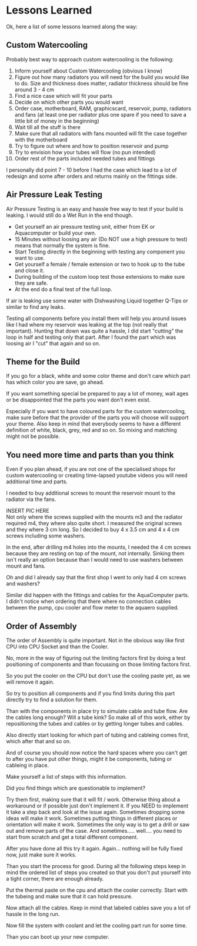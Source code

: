 # Lessons Learned

Ok, here a list of some lessons learned along the way:

## Custom Watercooling

Probably best way to approach custom watercooling is the following:

1. Inform yourself about Custom Watercooling \(obvious I know\)
2. Figure out how many radiators you will need for the build you would like to do. Size and thickness does matter, radiator thickness should be fine around 3 - 4 cm
3. Find a nice case which will fit your parts
4. Decide on which other parts you would want
5. Order case, motherboard, RAM, graphicscard, reservoir, pump, radiators and fans \(at least one per radiator plus one spare if you need to save a little bit of money in the beginning\)
6. Wait till all the stuff is there
7. Make sure that all radiators with fans mounted will fit the case together with the motherboard
8. Try to figure out where and how to position reservoir and pump
9. Try to envision how your tubes will flow \(no pun intended\)
10. Order rest of the parts included needed tubes and fittings

I personally did point 7 - 10 before I had the case which lead to a lot of redesign and some after orders and returns mainly on the fittings side.

## Air Pressure Leak Testing

Air Pressure Testing is an easy and hassle free way to test if your build is leaking. I would still do a Wet Run in the end though.

* Get yourself an air pressure testing unit, either from EK or Aquacomputer or build your own. 
* 15 Minutes without loosing any air \(Do NOT use a high pressure to test\) means that normally the system is fine.
* Start Testing directly in the beginning with testing any component you want to use. 
* Get yourself a female / female extension or two to hook up to the tube and close it.
* During building of the custom loop test those extensions to make sure they are safe.
* At the end do a final test of the full loop.

If air is leaking use some water with Dishwashing Liquid together Q-Tips or similar to find any leaks.

Testing all components before you install them will help you around issues like I had where my reservoir was leaking at the top \(not really that important\). Hunting that down was quite a hassle, I did start "cutting" the loop in half and testing only that part. After I found the part which was loosing air I "cut" that again and so on.

## Theme for the Build

If you go for a black, white and some color theme  and don't care which part has which color you are save, go ahead.

If you want something special be prepared to pay a lot of money, wait ages or be disappointed that the parts you want don't even exist.

Especially if you want to have coloured parts for the custom watercooling, make sure before that the provider of the parts you will choose will support your theme. Also keep in mind that everybody seems to have a different definition of white, black, grey, red and so on. So mixing and matching might not be possible.

## You need more time and parts than you think

Even if you plan ahead, if you are not one of the specialised shops for custom watercooling or creating time-lapsed youtube videos you will need additional time and parts.

I needed to buy additional screws to mount the reservoir mount to the radiator via the fans. 

INSERT PIC HERE  
Not only where the screws supplied with the mounts m3 and the radiator required m4, they where also quite short. I measured the original screws and they where 3 cm long. So I decided to buy 4 x 3.5 cm and 4 x 4 cm screws including some washers.

In the end, after drilling m4 holes into the mounts, I needed the 4 cm screws because they are resting on top of the mount, not internally. Sinking them isn't really an option because than I would need to use washers between mount and fans.

Oh and did I already say that the first shop I went to only had 4 cm screws and washers?

Similar did happen with the fittings and cables for the AquaComputer parts. I didn't notice when ordering that there where no connection cables between the pump, cpu cooler and flow meter to the aquaero supplied.

## Order of Assembly

The order of Assembly is quite important. Not in the obvious way like first CPU into CPU Socket and than the Cooler.

No, more in the way of figuring out the limiting factors first by doing a test positioning of components and than focussing on those limiting factors first.

So you put the cooler on the CPU but don't use the cooling paste yet, as we will remove it again.

So try to position all components and if you find limits during this part directly try to find a solution for them. 

Than with the components in place try to simulate cable and tube flow. Are the cables long enough? Will a tube kink? So make all of this work, either by repositioning the tubes and cables or by getting longer tubes and cables.

Also directly start looking for which part of tubing and cableing comes first, which after that and so on.

And of course you should now notice the hard spaces where you can't get to after you have put other things, might it be components, tubing or cableing in place.

Make yourself a list of steps with this information.

Did you find things which are questionable to implement?

Try them first, making sure that it will fit / work. Otherwise thing about a workaround or if possible just don't implement it. If you NEED to implement it take a step back and look at the issue again. Sometimes dropping some ideas will make it work. Sometimes putting things in different places or orientation will make it work. Sometimes the only way is to get a drill  or saw out and remove parts of the case. And sometimes..... well....  you need to start from scratch and get a total different component.

After you have done all this try it again. Again... nothing will be fully fixed now, just make sure it works.

Than you start the process for good. During all the following steps keep in mind  the ordered list of steps you created so that you don't put yourself into a tight corner, there are enough already.

Put the thermal paste on the cpu and attach the cooler correctly. Start with the tubeing and make sure that it can hold pressure.

Now attach all the cables. Keep in mind that labeled cables save you a lot of hassle in the long run.

Now fill the system with coolant and let the cooling part run for some time.

Than you can boot up your new computer.


